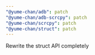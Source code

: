 ```yaml
---
"@yume-chan/adb": patch
"@yume-chan/adb-scrcpy": patch
"@yume-chan/scrcpy": patch
"@yume-chan/struct": patch
---
```


Rewrite the struct API completely
